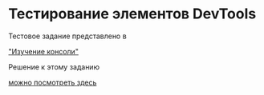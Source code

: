 # Тестирование элементов  DevTools
Тестовое задание представлено в <p><a href="Изучение консоли.md" target="_blank" >"Изучение консоли"</a></p>

 Решение к этому заданию <p><a href="https://youtu.be/t5Wv4Fnilvs" target="_blank" >можно посмотреть здесь</a></p>
